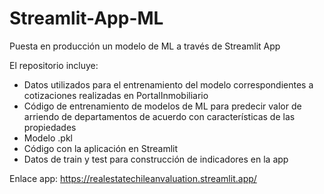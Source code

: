 # Streamlit-App-ML
Puesta en producción un modelo de ML a través de Streamlit App

El repositorio incluye:

- Datos utilizados para el entrenamiento del modelo correspondientes a cotizaciones realizadas en PortalInmobiliario
- Código de entrenamiento de modelos de ML para predecir valor de arriendo de departamentos de acuerdo con características de las propiedades
- Modelo .pkl
- Código con la aplicación en Streamlit
- Datos de train y test para construcción de indicadores en la app

Enlace app: https://realestatechileanvaluation.streamlit.app/
